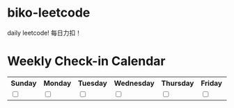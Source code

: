 # biko-leetcode
daily leetcode!
		每日力扣！
# Weekly Check-in Calendar

<table>
    <tr>
        <th>Sunday</th>
        <th>Monday</th>
        <th>Tuesday</th>
        <th>Wednesday</th>
        <th>Thursday</th>
        <th>Friday</th>
        <th>Saturday</th>
    </tr>
    <tr>
        <td><input type="checkbox" id="sunday"></td>
        <td><input type="checkbox" id="monday"></td>
        <td><input type="checkbox" id="tuesday"></td>
        <td><input type="checkbox" id="wednesday"></td>
        <td><input type="checkbox" id="thursday"></td>
        <td><input type="checkbox" id="friday"></td>
        <td><input type="checkbox" id="saturday"></td>
    </tr>
</table>

